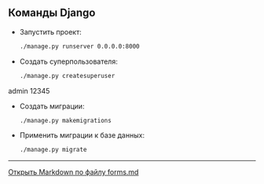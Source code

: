 ## Команды Django

- Запустить проект:
  ```bash
  ./manage.py runserver 0.0.0.0:8000
  ```

- Создать суперпользователя:
  ```bash
  ./manage.py createsuperuser
  ```
admin
12345
- Создать миграции:
  ```bash
  ./manage.py makemigrations
  ```

- Применить миграции к базе данных:
  ```bash
  ./manage.py migrate
  ```

---

[Открыть Markdown по файлу forms.md](forms.md)
